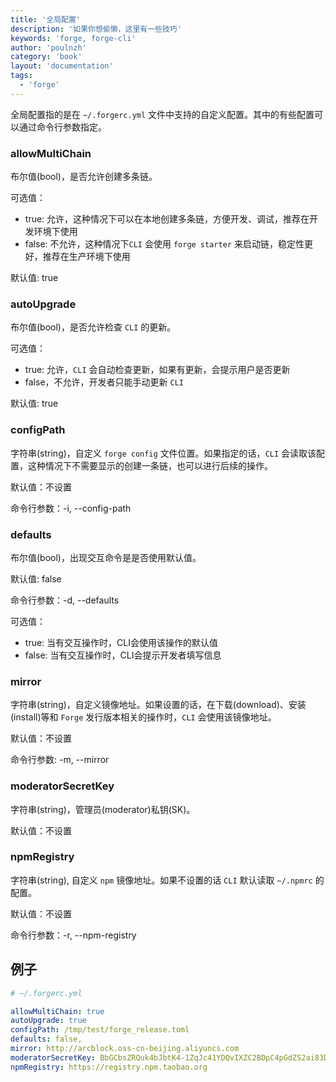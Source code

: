 ```yaml
---
title: '全局配置'
description: '如果你想偷懒，这里有一些技巧'
keywords: 'forge, forge-cli'
author: 'poulnzh'
category: 'book'
layout: 'documentation'
tags:
  - 'forge'
---
```


全局配置指的是在 `~/.forgerc.yml` 文件中支持的自定义配置。其中的有些配置可以通过命令行参数指定。

### allowMultiChain

布尔值(bool)，是否允许创建多条链。

可选值：

- true: 允许，这种情况下可以在本地创建多条链，方便开发、调试，推荐在开发环境下使用
- false: 不允许，这种情况下`CLI` 会使用 `forge starter` 来启动链，稳定性更好，推荐在生产环境下使用

默认值: true

### autoUpgrade

布尔值(bool)，是否允许检查 `CLI` 的更新。

可选值：

- true: 允许，`CLI` 会自动检查更新，如果有更新，会提示用户是否更新
- false，不允许，开发者只能手动更新 `CLI`

默认值: true

### configPath

字符串(string)，自定义 `forge config` 文件位置。如果指定的话，`CLI` 会读取该配置，这种情况下不需要显示的创建一条链，也可以进行后续的操作。

默认值：不设置

命令行参数：-i, --config-path

### defaults

布尔值(bool)，出现交互命令是是否使用默认值。

默认值: false

命令行参数：-d, --defaults

可选值：

- true: 当有交互操作时，CLI会使用该操作的默认值
- false: 当有交互操作时，CLI会提示开发者填写信息

### mirror

字符串(string)，自定义镜像地址。如果设置的话，在下载(download)、安装(install)等和 `Forge` 发行版本相关的操作时，`CLI` 会使用该镜像地址。

默认值：不设置

命令行参数: -m, --mirror

### moderatorSecretKey

字符串(string)，管理员(moderator)私钥(SK)。

默认值：不设置

### npmRegistry

字符串(string), 自定义 `npm` 镜像地址。如果不设置的话 `CLI` 默认读取 `~/.npmrc` 的配置。

默认值：不设置

命令行参数：-r, --npm-registry

## 例子

``` yml
# ~/.forgerc.yml

allowMultiChain: true
autoUpgrade: true
configPath: /tmp/test/forge_release.toml
defaults: false,
mirror: http://arcblock.oss-cn-beijing.aliyuncs.com
moderatorSecretKey: BbGCbsZRQuk4bJbtK4-1ZqJc41YDQvIXZC2BDpC4pGdZS2ai83D8N-QM9p9_FBzsmMZD2o4HzmE6gLo6Lxqf2Q,
npmRegistry: https://registry.npm.taobao.org
```
